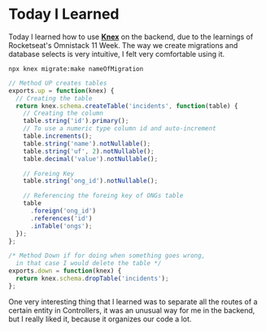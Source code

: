 # Today I Learned

Today I learned how to use [**Knex**](http://knexjs.org/) on the backend, due to the learnings of Rocketseat's Omnistack 11 Week. The way we create migrations and database selects is very intuitive, I felt very comfortable using it.

`npx knex migrate:make nameOfMigration`

```javascript
// Method UP creates tables
exports.up = function(knex) {
  // Creating the table
  return knex.schema.createTable('incidents', function(table) {
    // Creating the column
    table.string('id').primary();
    // To use a numeric type column id and auto-increment
    table.increments();
    table.string('name').notNullable();
    table.string('uf', 2).notNullable();
    table.decimal('value').notNullable();

    // Foreing Key
    table.string('ong_id').notNullable();

    // Referencing the foreing key of ONGs table
    table
      .foreign('ong_id')
      .references('id')
      .inTable('ongs');
  });
};

/* Method Down if for doing when something goes wrong, 
  in that case I would delete the table */
exports.down = function(knex) {
  return knex.schema.dropTable('incidents');
};
```

One very interesting thing that I learned was to separate all the routes of a certain entity in Controllers, it was an unusual way for me in the backend, but I really liked it, because it organizes our code a lot.
